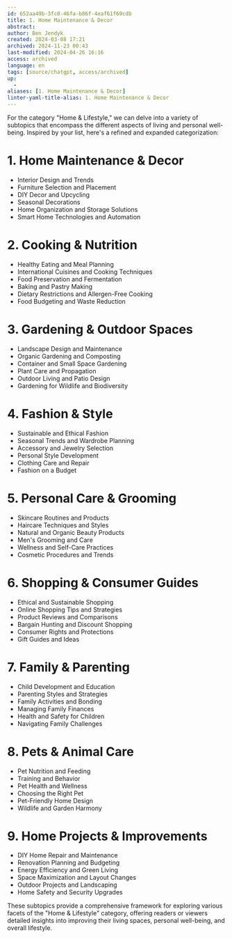 ```yaml
---
id: 652aa49b-3fc0-46fa-b86f-4eaf61f69cdb
title: 1. Home Maintenance & Decor
abstract:
author: Ben Jendyk
created: 2024-03-08 17:21
archived: 2024-11-23 00:43
last-modified: 2024-04-26 16:16
access: archived
language: en
tags: [source/chatgpt, access/archived]
up:
  - 
aliases: [1. Home Maintenance & Decor]
linter-yaml-title-alias: 1. Home Maintenance & Decor
---
```


For the category "Home & Lifestyle," we can delve into a variety of subtopics that encompass the different aspects of living and personal well-being. Inspired by your list, here's a refined and expanded categorization:

# 1. Home Maintenance & Decor

- Interior Design and Trends
- Furniture Selection and Placement
- DIY Decor and Upcycling
- Seasonal Decorations
- Home Organization and Storage Solutions
- Smart Home Technologies and Automation

# 2. Cooking & Nutrition

- Healthy Eating and Meal Planning
- International Cuisines and Cooking Techniques
- Food Preservation and Fermentation
- Baking and Pastry Making
- Dietary Restrictions and Allergen-Free Cooking
- Food Budgeting and Waste Reduction

# 3. Gardening & Outdoor Spaces

- Landscape Design and Maintenance
- Organic Gardening and Composting
- Container and Small Space Gardening
- Plant Care and Propagation
- Outdoor Living and Patio Design
- Gardening for Wildlife and Biodiversity

# 4. Fashion & Style

- Sustainable and Ethical Fashion
- Seasonal Trends and Wardrobe Planning
- Accessory and Jewelry Selection
- Personal Style Development
- Clothing Care and Repair
- Fashion on a Budget

# 5. Personal Care & Grooming

- Skincare Routines and Products
- Haircare Techniques and Styles
- Natural and Organic Beauty Products
- Men's Grooming and Care
- Wellness and Self-Care Practices
- Cosmetic Procedures and Trends

# 6. Shopping & Consumer Guides

- Ethical and Sustainable Shopping
- Online Shopping Tips and Strategies
- Product Reviews and Comparisons
- Bargain Hunting and Discount Shopping
- Consumer Rights and Protections
- Gift Guides and Ideas

# 7. Family & Parenting

- Child Development and Education
- Parenting Styles and Strategies
- Family Activities and Bonding
- Managing Family Finances
- Health and Safety for Children
- Navigating Family Challenges

# 8. Pets & Animal Care

- Pet Nutrition and Feeding
- Training and Behavior
- Pet Health and Wellness
- Choosing the Right Pet
- Pet-Friendly Home Design
- Wildlife and Garden Harmony

# 9. Home Projects & Improvements

- DIY Home Repair and Maintenance
- Renovation Planning and Budgeting
- Energy Efficiency and Green Living
- Space Maximization and Layout Changes
- Outdoor Projects and Landscaping
- Home Safety and Security Upgrades

These subtopics provide a comprehensive framework for exploring various facets of the "Home & Lifestyle" category, offering readers or viewers detailed insights into improving their living spaces, personal well-being, and overall lifestyle.
